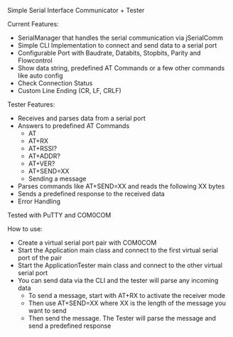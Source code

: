 Simple Serial Interface Communicator + Tester

Current Features:
- SerialManager that handles the serial communication via jSerialComm
- Simple CLI Implementation to connect and send data to a serial port
- Configurable Port with Baudrate, Databits, Stopbits, Parity and Flowcontrol
- Show data string, predefined AT Commands or a few other commands like auto config
- Check Connection Status
- Custom Line Ending (CR, LF, CRLF)

Tester Features:
- Receives and parses data from a serial port
- Answers to predefined AT Commands
  - AT
  - AT+RX
  - AT+RSSI?
  - AT+ADDR?
  - AT+VER?
  - AT+SEND=XX
  - Sending a message
- Parses commands like AT+SEND=XX and reads the following XX bytes
- Sends a predefined response to the received data
- Error Handling


Tested with PuTTY and COM0COM 

How to use:
- Create a virtual serial port pair with COM0COM
- Start the Application main class and connect to the first virtual serial port of the pair
- Start the ApplicationTester main class and connect to the other virtual serial port
- You can send data via the CLI and the tester will parse any incoming data
  - To send a message, start with AT+RX to activate the receiver mode
  - Then use AT+SEND=XX where XX is the length of the message you want to send
  - Then send the message. The Tester will parse the message and send a predefined response